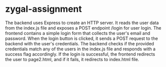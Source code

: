 # zygal-assignment

The backend uses Express to create an HTTP server. It reads the user data from the index.js file and exposes a POST endpoint /login for user login.
The frontend contains a simple login form that collects the user's email and password. When the login button is clicked, it sends a POST request to the backend with the user's credentials.
The backend checks if the provided credentials match any of the users in the index.js file and responds with a success flag accordingly.
If the login is successful, the frontend redirects the user to page2.html, and if it fails, it redirects to index.html file.

